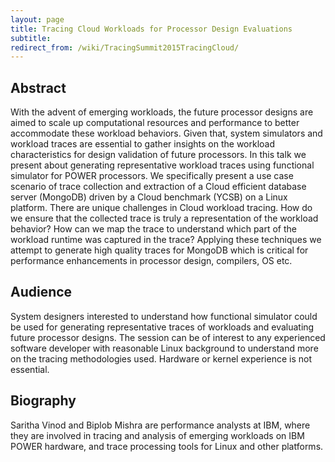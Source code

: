 ```yaml
---
layout: page
title: Tracing Cloud Workloads for Processor Design Evaluations
subtitle: 
redirect_from: /wiki/TracingSummit2015TracingCloud/
---
```


## Abstract
With the advent of emerging workloads, the future processor designs are aimed to scale up computational resources and performance to better accommodate these workload behaviors. Given that, system simulators and workload traces are essential to gather insights on the workload characteristics for design validation of future processors. In this talk we present about generating representative workload traces using functional simulator for POWER processors. We specifically present a use case scenario of trace collection and extraction of a Cloud efficient database server (MongoDB) driven by a Cloud benchmark (YCSB) on a Linux platform. There are unique challenges in Cloud workload tracing. How do we ensure that the collected trace is truly a representation of the workload behavior? How can we map the trace to understand which part of the workload runtime was captured in the trace? Applying these techniques we attempt to generate high quality traces for MongoDB which is critical for performance enhancements in processor design, compilers, OS etc.

## Audience
System designers interested to understand how functional simulator could be used for generating representative traces of workloads and evaluating future processor designs. The session can be of interest to any experienced software developer with reasonable Linux background to understand more on the tracing methodologies used. Hardware or kernel experience is not essential.

## Biography
Saritha Vinod and Biplob Mishra are performance analysts at IBM, where they are involved in tracing and analysis of emerging workloads on IBM POWER hardware, and trace processing tools for Linux and other platforms.
